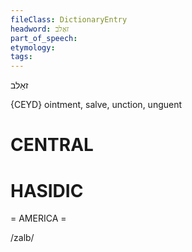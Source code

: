 ```yaml
---
fileClass: DictionaryEntry
headword: זאַלב
part_of_speech: 
etymology: 
tags: 
---
```

זאַלב

{CEYD}
ointment, salve, unction, unguent

CENTRAL
========

HASIDIC
=======
= AMERICA = 

/zalb/